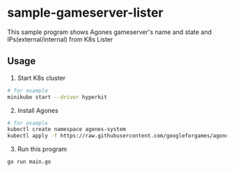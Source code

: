 # sample-gameserver-lister

This sample program shows Agones gameserver's name and state and IPs(external/internal) from K8s Lister

## Usage

1. Start K8s cluster
```bash
# for example
minikube start --driver hyperkit
``` 

2. Install Agones
```bash
# for example
kubectl create namespace agones-system
kubectl apply -f https://raw.githubusercontent.com/googleforgames/agones/release-1.21.0/install/yaml/install.yaml
```

3. Run this program
```bash
go run main.go
```
